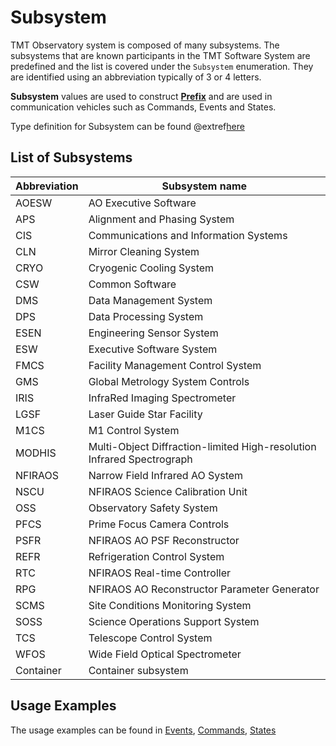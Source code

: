 # Subsystem

TMT Observatory system is composed of many subsystems. The subsystems that are known participants in the TMT Software System are predefined and the list is covered under the `Subsystem` enumeration.
They are identified using an abbreviation typically of 3 or 4 letters.

**Subsystem** values are used to construct **[Prefix](commands.html#Prefix)** and are used in communication vehicles such as Commands, Events and States.

Type definition for Subsystem can be found @extref[here](ts-docs:modules/models.html#subsystem)

## List of Subsystems

| Abbreviation | Subsystem name                                                         |
| ------------ | ---------------------------------------------------------------------- |
| AOESW        | AO Executive Software                                                  |
| APS          | Alignment and Phasing System                                           |
| CIS          | Communications and Information Systems                                 |
| CLN          | Mirror Cleaning System                                                 |
| CRYO         | Cryogenic Cooling System                                               |
| CSW          | Common Software                                                        |
| DMS          | Data Management System                                                 |
| DPS          | Data Processing System                                                 |
| ESEN         | Engineering Sensor System                                              |
| ESW          | Executive Software System                                              |
| FMCS         | Facility Management Control System                                     |
| GMS          | Global Metrology System Controls                                       |
| IRIS         | InfraRed Imaging Spectrometer                                          |
| LGSF         | Laser Guide Star Facility                                              |
| M1CS         | M1 Control System                                                      |
| MODHIS       | Multi-Object Diffraction-limited High-resolution Infrared Spectrograph |
| NFIRAOS      | Narrow Field Infrared AO System                                        |
| NSCU         | NFIRAOS Science Calibration Unit                                       |
| OSS          | Observatory Safety System                                              |
| PFCS         | Prime Focus Camera Controls                                            |
| PSFR         | NFIRAOS AO PSF Reconstructor                                           |
| REFR         | Refrigeration Control System                                           |
| RTC          | NFIRAOS Real-time Controller                                           |
| RPG          | NFIRAOS AO Reconstructor Parameter Generator                           |
| SCMS         | Site Conditions Monitoring System                                      |
| SOSS         | Science Operations Support System                                      |
| TCS          | Telescope Control System                                               |
| WFOS         | Wide Field Optical Spectrometer                                        |
| Container    | Container subsystem                                                    |

## Usage Examples

The usage examples can be found in [Events](../services/event-service.html), [Commands](commands.html), [States](./state-variables.html)
